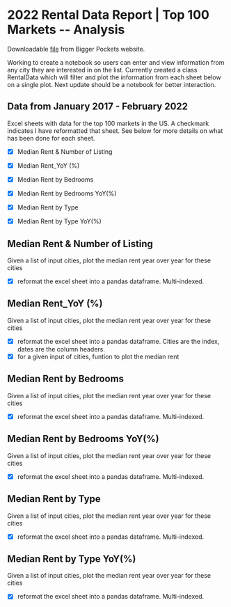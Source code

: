 # 2022 Rental Data Report | Top 100 Markets -- Analysis
Downloadable [file](https://www.biggerpockets.com/files/user/leahd42/file/webinar-bonus-2022-rental-data) from Bigger Pockets website. 

Working to create a notebook so users can enter and view information from any city they are interested in on the list. Currently created a class RentalData which will filter and plot the information from each sheet below on a single plot. Next update should be a notebook for better interaction.

## Data from January 2017 - February 2022
Excel sheets with data for the top 100 markets in the US. A checkmark indicates I have reformatted that sheet. See below for more details on what has been done for each sheet. 
  - [x] Median Rent & Number of Listing
  - [x] Median Rent_YoY (%)
  - [x] Median Rent by Bedrooms
  - [x] Median Rent by Bedrooms YoY(%) 
  - [x] Median Rent by Type
  - [x] Median Rent by Type YoY(%)


## Median Rent & Number of Listing
Given a list of input cities, plot the median rent year over year for these cities
  - [x] reformat the excel sheet into a pandas dataframe. Multi-indexed.

## Median Rent_YoY (%)
Given a list of input cities, plot the median rent year over year for these cities
  - [x] reformat the excel sheet into a pandas dataframe. Cities are the index, dates are the column headers. 
  - [x] for a given input of cities, funtion to plot the median rent

## Median Rent by Bedrooms
Given a list of input cities, plot the median rent year over year for these cities
  - [x] reformat the excel sheet into a pandas dataframe. Multi-indexed.

## Median Rent by Bedrooms YoY(%) 
Given a list of input cities, plot the median rent year over year for these cities
  - [x] reformat the excel sheet into a pandas dataframe. Multi-indexed.

## Median Rent by Type
Given a list of input cities, plot the median rent year over year for these cities
  - [x] reformat the excel sheet into a pandas dataframe. Multi-indexed.

## Median Rent by Type YoY(%)
Given a list of input cities, plot the median rent year over year for these cities
  - [x] reformat the excel sheet into a pandas dataframe. Multi-indexed. 
